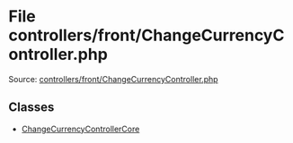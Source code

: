 File controllers/front/ChangeCurrencyController.php
=========
Source: [controllers/front/ChangeCurrencyController.php](https://github.com/PrestaShop/PrestaShop/blob/1.6.1.1/controllers/front/ChangeCurrencyController.php)


Classes
-------

* [ChangeCurrencyControllerCore](class.ChangeCurrencyControllerCore)


